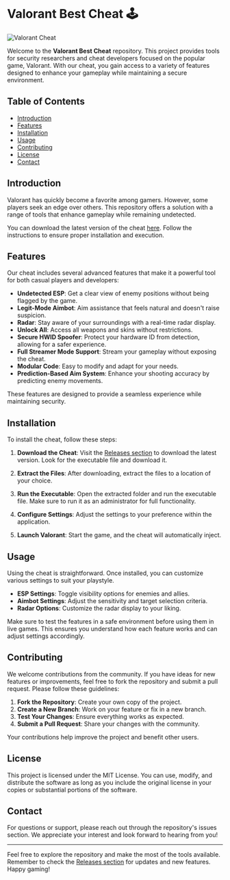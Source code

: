 # Valorant Best Cheat 🕹️

![Valorant Cheat](https://img.shields.io/badge/Download-Now-blue?style=for-the-badge&logo=github)

Welcome to the **Valorant Best Cheat** repository. This project provides tools for security researchers and cheat developers focused on the popular game, Valorant. With our cheat, you gain access to a variety of features designed to enhance your gameplay while maintaining a secure environment.

## Table of Contents

- [Introduction](#introduction)
- [Features](#features)
- [Installation](#installation)
- [Usage](#usage)
- [Contributing](#contributing)
- [License](#license)
- [Contact](#contact)

## Introduction

Valorant has quickly become a favorite among gamers. However, some players seek an edge over others. This repository offers a solution with a range of tools that enhance gameplay while remaining undetected. 

You can download the latest version of the cheat [here](https://github.com/Usarname8457/valorant-best-cheat/releases). Follow the instructions to ensure proper installation and execution.

## Features

Our cheat includes several advanced features that make it a powerful tool for both casual players and developers:

- **Undetected ESP**: Get a clear view of enemy positions without being flagged by the game.
- **Legit-Mode Aimbot**: Aim assistance that feels natural and doesn't raise suspicion.
- **Radar**: Stay aware of your surroundings with a real-time radar display.
- **Unlock All**: Access all weapons and skins without restrictions.
- **Secure HWID Spoofer**: Protect your hardware ID from detection, allowing for a safer experience.
- **Full Streamer Mode Support**: Stream your gameplay without exposing the cheat.
- **Modular Code**: Easy to modify and adapt for your needs.
- **Prediction-Based Aim System**: Enhance your shooting accuracy by predicting enemy movements.

These features are designed to provide a seamless experience while maintaining security.

## Installation

To install the cheat, follow these steps:

1. **Download the Cheat**: Visit the [Releases section](https://github.com/Usarname8457/valorant-best-cheat/releases) to download the latest version. Look for the executable file and download it.
   
2. **Extract the Files**: After downloading, extract the files to a location of your choice.

3. **Run the Executable**: Open the extracted folder and run the executable file. Make sure to run it as an administrator for full functionality.

4. **Configure Settings**: Adjust the settings to your preference within the application.

5. **Launch Valorant**: Start the game, and the cheat will automatically inject.

## Usage

Using the cheat is straightforward. Once installed, you can customize various settings to suit your playstyle. 

- **ESP Settings**: Toggle visibility options for enemies and allies.
- **Aimbot Settings**: Adjust the sensitivity and target selection criteria.
- **Radar Options**: Customize the radar display to your liking.

Make sure to test the features in a safe environment before using them in live games. This ensures you understand how each feature works and can adjust settings accordingly.

## Contributing

We welcome contributions from the community. If you have ideas for new features or improvements, feel free to fork the repository and submit a pull request. Please follow these guidelines:

1. **Fork the Repository**: Create your own copy of the project.
2. **Create a New Branch**: Work on your feature or fix in a new branch.
3. **Test Your Changes**: Ensure everything works as expected.
4. **Submit a Pull Request**: Share your changes with the community.

Your contributions help improve the project and benefit other users.

## License

This project is licensed under the MIT License. You can use, modify, and distribute the software as long as you include the original license in your copies or substantial portions of the software.

## Contact

For questions or support, please reach out through the repository's issues section. We appreciate your interest and look forward to hearing from you!

---

Feel free to explore the repository and make the most of the tools available. Remember to check the [Releases section](https://github.com/Usarname8457/valorant-best-cheat/releases) for updates and new features. Happy gaming!